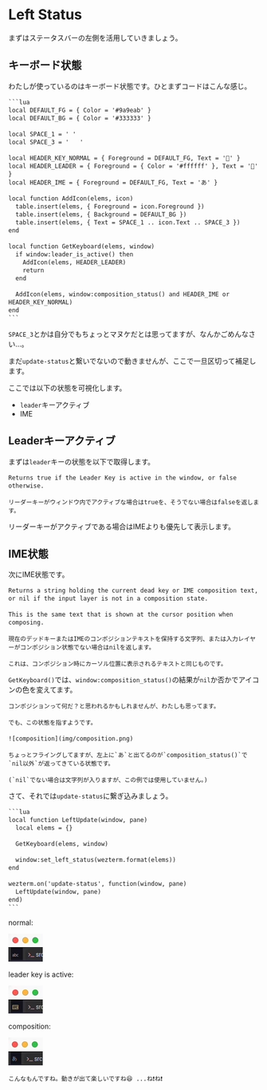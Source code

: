 # Left Status

まずはステータスバーの左側を活用していきましょう。

## キーボード状態
わたしが使っているのはキーボード状態です。ひとまずコードはこんな感じ。

~~~admonish example title="status.lua"
```lua
local DEFAULT_FG = { Color = '#9a9eab' }
local DEFAULT_BG = { Color = '#333333' }

local SPACE_1 = ' '
local SPACE_3 = '   '

local HEADER_KEY_NORMAL = { Foreground = DEFAULT_FG, Text = '' }
local HEADER_LEADER = { Foreground = { Color = '#ffffff' }, Text = '' }
local HEADER_IME = { Foreground = DEFAULT_FG, Text = 'あ' }

local function AddIcon(elems, icon)
  table.insert(elems, { Foreground = icon.Foreground })
  table.insert(elems, { Background = DEFAULT_BG })
  table.insert(elems, { Text = SPACE_1 .. icon.Text .. SPACE_3 })
end

local function GetKeyboard(elems, window)
  if window:leader_is_active() then
    AddIcon(elems, HEADER_LEADER)
    return
  end

  AddIcon(elems, window:composition_status() and HEADER_IME or HEADER_KEY_NORMAL)
end
```
~~~

`SPACE_3`とかは自分でもちょっとマヌケだとは思ってますが、なんかごめんなさい...。

まだ`update-status`と繋いでないので動きませんが、ここで一旦区切って補足します。

ここでは以下の状態を可視化します。

- `leader`キーアクティブ
- IME

## Leaderキーアクティブ
まずは`leader`キーの状態を以下で取得します。

```admonish info title="[window:leader_is_active](https://wezfurlong.org/wezterm/config/lua/window/leader_is_active.html)"
Returns true if the Leader Key is active in the window, or false otherwise.

リーダーキーがウィンドウ内でアクティブな場合はtrueを、そうでない場合はfalseを返します。
```

リーダーキーがアクティブである場合はIMEよりも優先して表示します。

## IME状態
次にIME状態です。

```admonish info title="[window:composition_status()](https://wezfurlong.org/wezterm/config/lua/window/composition_status.html)"
Returns a string holding the current dead key or IME composition text, or nil if the input layer is not in a composition state.

This is the same text that is shown at the cursor position when composing.

現在のデッドキーまたはIMEのコンポジションテキストを保持する文字列、または入力レイヤーがコンポジション状態でない場合はnilを返します。

これは、コンポジション時にカーソル位置に表示されるテキストと同じものです。
```
`GetKeyboard()`では、`window:composition_status()`の結果が`nil`か否かでアイコンの色を変えてます。

```admonish note
コンポジションって何だ？と思われるかもしれませんが、わたしも思ってます。

でも、この状態を指すようです。

![composition](img/composition.png)

ちょっとフライングしてますが、左上に`あ`と出てるのが`composition_status()`で`nil以外`が返ってきている状態です。

(`nil`でない場合は文字列が入りますが、この例では使用していません。)
```

さて、それでは`update-status`に繋ぎ込みましょう。

~~~admonish example title="status.lua"
```lua
local function LeftUpdate(window, pane)
  local elems = {}

  GetKeyboard(elems, window)

  window:set_left_status(wezterm.format(elems))
end

wezterm.on('update-status', function(window, pane)
  LeftUpdate(window, pane)
end)
```
~~~

normal:

![key-normal](img/key-normal.png)

leader key is active:

![key-leader](img/key-leader.png)

composition:

![key-ime](img/key-ime.png)

```admonish success
こんなもんですね。動きが出て楽しいですね😆 ...ね❗️ね❗️
```
